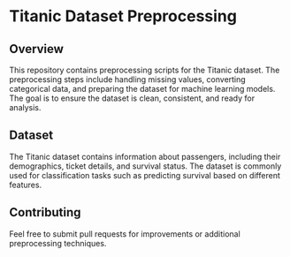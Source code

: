 # Titanic Dataset Preprocessing

## Overview
This repository contains preprocessing scripts for the Titanic dataset. The preprocessing steps include handling missing values, converting categorical data, and preparing the dataset for machine learning models. The goal is to ensure the dataset is clean, consistent, and ready for analysis.

## Dataset
The Titanic dataset contains information about passengers, including their demographics, ticket details, and survival status. The dataset is commonly used for classification tasks such as predicting survival based on different features.


## Contributing
Feel free to submit pull requests for improvements or additional preprocessing techniques.



